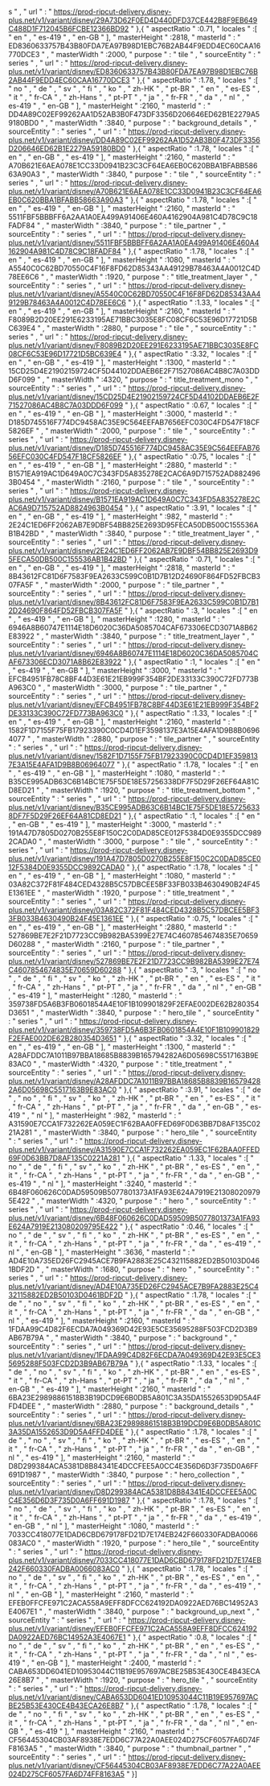 s " , " url " : " https://prod-ripcut-delivery.disney-plus.net/v1/variant/disney/29A73D62F0ED4D440DFD37CE442B8F9EB649C488D1F712045B6FCBE12366BD92 " },{ " aspectRatio " :0.71, " locales " :[ " en " , " es-419 " , " en-GB " ], " masterHeight " :2818, " masterId " : " ED8360633757B43B80FDA7EA97B98D1EBC76B2AB44F9EDD4EC60CAA16770DCE3 " , " masterWidth " :2000, " purpose " : " tile " , " sourceEntity " : " series " , " url " : " https://prod-ripcut-delivery.disney-plus.net/v1/variant/disney/ED8360633757B43B80FDA7EA97B98D1EBC76B2AB44F9EDD4EC60CAA16770DCE3 " },{ " aspectRatio " :1.78, " locales " :[ " no " , " de " , " sv " , " fi " , " ko " , " zh-HK " , " pt-BR " , " en " , " es-ES " , " it " , " fr-CA " , " zh-Hans " , " pt-PT " , " ja " , " fr-FR " , " da " , " nl " , " es-419 " , " en-GB " ], " masterHeight " :2160, " masterId " : " DD4A89C02EF99262AA1D52AB3B0F473DF3356D206646ED62B1E2279A59180BD0 " , " masterWidth " :3840, " purpose " : " background_details " , " sourceEntity " : " series " , " url " : " https://prod-ripcut-delivery.disney-plus.net/v1/variant/disney/DD4A89C02EF99262AA1D52AB3B0F473DF3356D206646ED62B1E2279A59180BD0 " },{ " aspectRatio " :1.78, " locales " :[ " en " , " en-GB " , " es-419 " ], " masterHeight " :2160, " masterId " : " A70B621E6AEA078E1CC33D0941B23C3CF64EA6EB0C620BBA1BFABB58663A90A3 " , " masterWidth " :3840, " purpose " : " tile " , " sourceEntity " : " series " , " url " : " https://prod-ripcut-delivery.disney-plus.net/v1/variant/disney/A70B621E6AEA078E1CC33D0941B23C3CF64EA6EB0C620BBA1BFABB58663A90A3 " },{ " aspectRatio " :1.78, " locales " :[ " en " , " es-419 " , " en-GB " ], " masterHeight " :2160, " masterId " : " 5511FBF5BBBFF6A2AA1A0EA499A91406E460A4162904A981C4D78C9C18FADF84 " , " masterWidth " :3840, " purpose " : " tile_partner " , " sourceEntity " : " series " , " url " : " https://prod-ripcut-delivery.disney-plus.net/v1/variant/disney/5511FBF5BBBFF6A2AA1A0EA499A91406E460A4162904A981C4D78C9C18FADF84 " },{ " aspectRatio " :1.78, " locales " :[ " en " , " es-419 " , " en-GB " ], " masterHeight " :1080, " masterId " : " A5540C0C62BD70550C4F16F8FD62D85343AA49129B78463A4A0012C4D78EE6C6 " , " masterWidth " :1920, " purpose " : " title_treatment_layer " , " sourceEntity " : " series " , " url " : " https://prod-ripcut-delivery.disney-plus.net/v1/variant/disney/A5540C0C62BD70550C4F16F8FD62D85343AA49129B78463A4A0012C4D78EE6C6 " },{ " aspectRatio " :1.33, " locales " :[ " en " , " es-419 " , " en-GB " ], " masterHeight " :2160, " masterId " : " F8089B2D20EE291E6233195AE71BBC3035E8FC08CF6C53E96D17721D5BC639E4 " , " masterWidth " :2880, " purpose " : " tile " , " sourceEntity " : " series " , " url " : " https://prod-ripcut-delivery.disney-plus.net/v1/variant/disney/F8089B2D20EE291E6233195AE71BBC3035E8FC08CF6C53E96D17721D5BC639E4 " },{ " aspectRatio " :3.32, " locales " :[ " en " , " en-GB " , " es-419 " ], " masterHeight " :1300, " masterId " : " 15CD25D4E21902159724CF5D44102DDAEB6E2F71527086AC4B8C7A03DDD6F099 " , " masterWidth " :4320, " purpose " : " title_treatment_mono " , " sourceEntity " : " series " , " url " : " https://prod-ripcut-delivery.disney-plus.net/v1/variant/disney/15CD25D4E21902159724CF5D44102DDAEB6E2F71527086AC4B8C7A03DDD6F099 " },{ " aspectRatio " :0.67, " locales " :[ " en " , " es-419 " , " en-GB " ], " masterHeight " :3000, " masterId " : " D185D745516F774DC9458AC35E9C564EEFAB7656EFC030C4FD547F18CF5826EF " , " masterWidth " :2000, " purpose " : " tile " , " sourceEntity " : " series " , " url " : " https://prod-ripcut-delivery.disney-plus.net/v1/variant/disney/D185D745516F774DC9458AC35E9C564EEFAB7656EFC030C4FD547F18CF5826EF " },{ " aspectRatio " :0.75, " locales " :[ " en " , " es-419 " , " en-GB " ], " masterHeight " :2880, " masterId " : " B1571EA919AC1D649A0C7C343FD5A835278E2CAC6A9D715752AD8824963B0454 " , " masterWidth " :2160, " purpose " : " tile " , " sourceEntity " : " series " , " url " : " https://prod-ripcut-delivery.disney-plus.net/v1/variant/disney/B1571EA919AC1D649A0C7C343FD5A835278E2CAC6A9D715752AD8824963B0454 " },{ " aspectRatio " :3.91, " locales " :[ " en " , " en-GB " , " es-419 " ], " masterHeight " :982, " masterId " : " 2E24C1ED6FF2062AB7E9DBF54BB825E2693D95FECA50DB500C155536AB1B42BD " , " masterWidth " :3840, " purpose " : " title_treatment_layer " , " sourceEntity " : " series " , " url " : " https://prod-ripcut-delivery.disney-plus.net/v1/variant/disney/2E24C1ED6FF2062AB7E9DBF54BB825E2693D95FECA50DB500C155536AB1B42BD " },{ " aspectRatio " :0.71, " locales " :[ " en " , " en-GB " , " es-419 " ], " masterHeight " :2818, " masterId " : " 8B43612FC81D6F7583F9EA2633C599C0B1D7B12D24690F864FD52FBCB307FA5F " , " masterWidth " :2000, " purpose " : " tile_partner " , " sourceEntity " : " series " , " url " : " https://prod-ripcut-delivery.disney-plus.net/v1/variant/disney/8B43612FC81D6F7583F9EA2633C599C0B1D7B12D24690F864FD52FBCB307FA5F " },{ " aspectRatio " :3, " locales " :[ " en " , " es-419 " , " en-GB " ], " masterHeight " :1280, " masterId " : " 6946A8B60747E1114E18D6020C36DA5085704CAF673306ECD3071A8B62E83922 " , " masterWidth " :3840, " purpose " : " title_treatment_layer " , " sourceEntity " : " series " , " url " : " https://prod-ripcut-delivery.disney-plus.net/v1/variant/disney/6946A8B60747E1114E18D6020C36DA5085704CAF673306ECD3071A8B62E83922 " },{ " aspectRatio " :1, " locales " :[ " en " , " es-419 " , " en-GB " ], " masterHeight " :3000, " masterId " : " EFCB4951FB78C8BF44D3E61E21EB999F354BF2DE33133C390C72FD773BA963C0 " , " masterWidth " :3000, " purpose " : " tile_partner " , " sourceEntity " : " series " , " url " : " https://prod-ripcut-delivery.disney-plus.net/v1/variant/disney/EFCB4951FB78C8BF44D3E61E21EB999F354BF2DE33133C390C72FD773BA963C0 " },{ " aspectRatio " :1.33, " locales " :[ " en " , " es-419 " , " en-GB " ], " masterHeight " :2160, " masterId " : " 1582F1D7155F75FB17923390C0CD4D1EF3598137E3A15E4AFA1D9B8B06964077 " , " masterWidth " :2880, " purpose " : " tile_partner " , " sourceEntity " : " series " , " url " : " https://prod-ripcut-delivery.disney-plus.net/v1/variant/disney/1582F1D7155F75FB17923390C0CD4D1EF3598137E3A15E4AFA1D9B8B06964077 " },{ " aspectRatio " :1.78, " locales " :[ " en " , " es-419 " , " en-GB " ], " masterHeight " :1080, " masterId " : " B35CE995ADB63C6B14BC1E75F5DE18E57256338DF7F5D29F26EF64A81CD8ED21 " , " masterWidth " :1920, " purpose " : " title_treatment_bottom " , " sourceEntity " : " series " , " url " : " https://prod-ripcut-delivery.disney-plus.net/v1/variant/disney/B35CE995ADB63C6B14BC1E75F5DE18E57256338DF7F5D29F26EF64A81CD8ED21 " },{ " aspectRatio " :1, " locales " :[ " en " , " en-GB " , " es-419 " ], " masterHeight " :3000, " masterId " : " 191A47D7805D0270B255E8F150C2C0DAD85CE012F5384D0E9355DCC9892CADA0 " , " masterWidth " :3000, " purpose " : " tile " , " sourceEntity " : " series " , " url " : " https://prod-ripcut-delivery.disney-plus.net/v1/variant/disney/191A47D7805D0270B255E8F150C2C0DAD85CE012F5384D0E9355DCC9892CADA0 " },{ " aspectRatio " :1.78, " locales " :[ " en " , " es-419 " , " en-GB " ], " masterHeight " :1080, " masterId " : " 03A82C372F81F484CED4328B5C57DBCEE5BF33FB033B4630490B24F45E1361EE " , " masterWidth " :1920, " purpose " : " title_treatment " , " sourceEntity " : " series " , " url " : " https://prod-ripcut-delivery.disney-plus.net/v1/variant/disney/03A82C372F81F484CED4328B5C57DBCEE5BF33FB033B4630490B24F45E1361EE " },{ " aspectRatio " :0.75, " locales " :[ " en " , " es-419 " , " en-GB " ], " masterHeight " :2880, " masterId " : " 527869BE7E2F21D7723CC9B982BA5399E27E74C4607854674835E70659D60288 " , " masterWidth " :2160, " purpose " : " tile_partner " , " sourceEntity " : " series " , " url " : " https://prod-ripcut-delivery.disney-plus.net/v1/variant/disney/527869BE7E2F21D7723CC9B982BA5399E27E74C4607854674835E70659D60288 " },{ " aspectRatio " :3, " locales " :[ " no " , " de " , " fi " , " sv " , " ko " , " zh-HK " , " pt-BR " , " en " , " es-ES " , " it " , " fr-CA " , " zh-Hans " , " pt-PT " , " ja " , " fr-FR " , " da " , " nl " , " en-GB " , " es-419 " ], " masterHeight " :1280, " masterId " : " 359738FD5A6B3FB0601854A4E10F1B109901829F2EFAE002DE62B280354D3651 " , " masterWidth " :3840, " purpose " : " hero_tile " , " sourceEntity " : " series " , " url " : " https://prod-ripcut-delivery.disney-plus.net/v1/variant/disney/359738FD5A6B3FB0601854A4E10F1B109901829F2EFAE002DE62B280354D3651 " },{ " aspectRatio " :3.32, " locales " :[ " en " , " es-419 " , " en-GB " ], " masterHeight " :1300, " masterId " : " A28AFDDC7A1011B97BBA18685B8839B165794282A6D05698C5517163B9E83AC0 " , " masterWidth " :4320, " purpose " : " title_treatment " , " sourceEntity " : " series " , " url " : " https://prod-ripcut-delivery.disney-plus.net/v1/variant/disney/A28AFDDC7A1011B97BBA18685B8839B165794282A6D05698C5517163B9E83AC0 " },{ " aspectRatio " :3.91, " locales " :[ " de " , " no " , " fi " , " sv " , " ko " , " zh-HK " , " pt-BR " , " en " , " es-ES " , " it " , " fr-CA " , " zh-Hans " , " pt-PT " , " ja " , " fr-FR " , " da " , " en-GB " , " es-419 " , " nl " ], " masterHeight " :982, " masterId " : " A31590E7CCA1F732262EA059EC1F62BAA0FFED69F0D63BB7D8AF135C0221A281 " , " masterWidth " :3840, " purpose " : " hero_tile " , " sourceEntity " : " series " , " url " : " https://prod-ripcut-delivery.disney-plus.net/v1/variant/disney/A31590E7CCA1F732262EA059EC1F62BAA0FFED69F0D63BB7D8AF135C0221A281 " },{ " aspectRatio " :1.33, " locales " :[ " no " , " de " , " fi " , " sv " , " ko " , " zh-HK " , " pt-BR " , " es-ES " , " en " , " it " , " fr-CA " , " zh-Hans " , " pt-PT " , " ja " , " fr-FR " , " da " , " en-GB " , " es-419 " , " nl " ], " masterHeight " :3240, " masterId " : " 6B48F060626C0DAD59509B5077801373A1FA93E624A7919E213080209795E422 " , " masterWidth " :4320, " purpose " : " hero " , " sourceEntity " : " series " , " url " : " https://prod-ripcut-delivery.disney-plus.net/v1/variant/disney/6B48F060626C0DAD59509B5077801373A1FA93E624A7919E213080209795E422 " },{ " aspectRatio " :0.46, " locales " :[ " no " , " de " , " sv " , " fi " , " ko " , " zh-HK " , " pt-BR " , " es-ES " , " en " , " it " , " fr-CA " , " zh-Hans " , " pt-PT " , " ja " , " fr-FR " , " da " , " es-419 " , " nl " , " en-GB " ], " masterHeight " :3636, " masterId " : " AD4E10A735ED26FC2945ACE7B9FA2883E25C432115882ED2B50103D0461BDF2D " , " masterWidth " :1680, " purpose " : " hero " , " sourceEntity " : " series " , " url " : " https://prod-ripcut-delivery.disney-plus.net/v1/variant/disney/AD4E10A735ED26FC2945ACE7B9FA2883E25C432115882ED2B50103D0461BDF2D " },{ " aspectRatio " :1.78, " locales " :[ " de " , " no " , " sv " , " fi " , " ko " , " zh-HK " , " pt-BR " , " es-ES " , " en " , " it " , " fr-CA " , " zh-Hans " , " pt-PT " , " ja " , " fr-FR " , " da " , " en-GB " , " nl " , " es-419 " ], " masterHeight " :2160, " masterId " : " 1FDAA99C4D82F6ECDA7A049369D42E93E5CE35695288F503FCD2D3B9AB67B79A " , " masterWidth " :3840, " purpose " : " background " , " sourceEntity " : " series " , " url " : " https://prod-ripcut-delivery.disney-plus.net/v1/variant/disney/1FDAA99C4D82F6ECDA7A049369D42E93E5CE35695288F503FCD2D3B9AB67B79A " },{ " aspectRatio " :1.33, " locales " :[ " de " , " no " , " sv " , " fi " , " ko " , " zh-HK " , " pt-BR " , " en " , " es-ES " , " it " , " fr-CA " , " zh-Hans " , " pt-PT " , " ja " , " fr-FR " , " da " , " nl " , " en-GB " , " es-419 " ], " masterHeight " :2160, " masterId " : " 6BA23E29898861518B3B19DCD9E6B0DB5A801C3A35DA1552653D9D5A4FFD4DEE " , " masterWidth " :2880, " purpose " : " background_details " , " sourceEntity " : " series " , " url " : " https://prod-ripcut-delivery.disney-plus.net/v1/variant/disney/6BA23E29898861518B3B19DCD9E6B0DB5A801C3A35DA1552653D9D5A4FFD4DEE " },{ " aspectRatio " :1.78, " locales " :[ " de " , " no " , " sv " , " fi " , " ko " , " zh-HK " , " pt-BR " , " es-ES " , " en " , " it " , " fr-CA " , " zh-Hans " , " pt-PT " , " ja " , " fr-FR " , " da " , " en-GB " , " nl " , " es-419 " ], " masterHeight " :2160, " masterId " : " D8D299384ACA5381D8B84341E4DCCFEE5A0CC4E356D6D3F735D0A6FF691D1987 " , " masterWidth " :3840, " purpose " : " hero_collection " , " sourceEntity " : " series " , " url " : " https://prod-ripcut-delivery.disney-plus.net/v1/variant/disney/D8D299384ACA5381D8B84341E4DCCFEE5A0CC4E356D6D3F735D0A6FF691D1987 " },{ " aspectRatio " :1.78, " locales " :[ " no " , " de " , " sv " , " fi " , " ko " , " zh-HK " , " pt-BR " , " es-ES " , " en " , " it " , " fr-CA " , " zh-Hans " , " pt-PT " , " ja " , " fr-FR " , " da " , " es-419 " , " en-GB " , " nl " ], " masterHeight " :1080, " masterId " : " 7033CC418077E1DAD6CBD679178FD21D7E174EB242F660330FADBA0066083AC0 " , " masterWidth " :1920, " purpose " : " hero_tile " , " sourceEntity " : " series " , " url " : " https://prod-ripcut-delivery.disney-plus.net/v1/variant/disney/7033CC418077E1DAD6CBD679178FD21D7E174EB242F660330FADBA0066083AC0 " },{ " aspectRatio " :1.78, " locales " :[ " no " , " de " , " sv " , " fi " , " ko " , " zh-HK " , " pt-BR " , " es-ES " , " en " , " it " , " fr-CA " , " zh-Hans " , " pt-PT " , " ja " , " fr-FR " , " da " , " es-419 " , " nl " , " en-GB " ], " masterHeight " :2160, " masterId " : " EFEB0FFCFE971C2ACA558A9EFF8DFCC624192DA0922AED76BC14952A3E4067E1 " , " masterWidth " :3840, " purpose " : " background_up_next " , " sourceEntity " : " series " , " url " : " https://prod-ripcut-delivery.disney-plus.net/v1/variant/disney/EFEB0FFCFE971C2ACA558A9EFF8DFCC624192DA0922AED76BC14952A3E4067E1 " },{ " aspectRatio " :0.8, " locales " :[ " no " , " de " , " sv " , " fi " , " ko " , " zh-HK " , " pt-BR " , " en " , " es-ES " , " it " , " fr-CA " , " zh-Hans " , " pt-PT " , " ja " , " fr-FR " , " da " , " nl " , " es-419 " , " en-GB " ], " masterHeight " :2400, " masterId " : " CABA653DD6041ED10953044C11B19E957697ACBE25B53E430CE4B43ECA26E8B7 " , " masterWidth " :1920, " purpose " : " hero_tile " , " sourceEntity " : " series " , " url " : " https://prod-ripcut-delivery.disney-plus.net/v1/variant/disney/CABA653DD6041ED10953044C11B19E957697ACBE25B53E430CE4B43ECA26E8B7 " },{ " aspectRatio " :1.78, " locales " :[ " de " , " no " , " fi " , " sv " , " ko " , " zh-HK " , " pt-BR " , " en " , " es-ES " , " it " , " fr-CA " , " zh-Hans " , " pt-PT " , " ja " , " fr-FR " , " da " , " nl " , " en-GB " , " es-419 " ], " masterHeight " :2160, " masterId " : " CF56445304CB03AF8938E7EDD6C77A22A0AEE024D275CF6057FA6D74FF8163A5 " , " masterWidth " :3840, " purpose " : " thumbnail_partner " , " sourceEntity " : " series " , " url " : " https://prod-ripcut-delivery.disney-plus.net/v1/variant/disney/CF56445304CB03AF8938E7EDD6C77A22A0AEE024D275CF6057FA6D74FF8163A5 " }]
